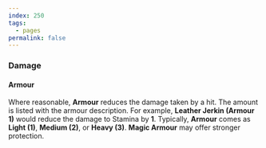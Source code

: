 ```yaml
---
index: 250
tags:
  - pages
permalink: false
---
```


### Damage

#### Armour

Where reasonable, **Armour** reduces the damage taken by a hit. The amount is listed with the armour description. For example, **Leather Jerkin (Armour 1)** would reduce the damage to Stamina by **1**. Typically, **Armour** comes as **Light (1)**, **Medium (2)**, or **Heavy (3)**. **Magic Armour** may offer stronger protection.
